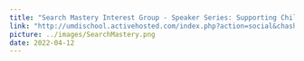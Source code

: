```yaml
---
title: "Search Mastery Interest Group - Speaker Series: Supporting Children's Online Information Discovery"
link: "http://umdischool.activehosted.com/index.php?action=social&chash=1efa39bcaec6f3900149160693694536.931&s=77ff8bc009037da84f785cbbe5b955ea"
picture: ../images/SearchMastery.png
date: 2022-04-12
---
```

